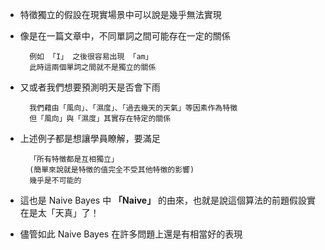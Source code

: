 * 特徵獨立的假設在現實場景中可以說是幾乎無法實現
* 像是在一篇文章中，不同單詞之間可能存在一定的關係
        
        例如 「I」 之後很容易出現 「am」
        此時這兩個單詞之間就不是獨立的關係

* 又或者我們想要預測明天是否會下雨

        我們藉由「風向」、「濕度」、「過去幾天的天氣」等因素作為特徵
        但「風向」與「濕度」其實存在特定的關係

* 上述例子都是想讓學員瞭解，要滿足
        
        「所有特徵都是互相獨立」
        (簡單來說就是特徵的值完全不受其他特徵的影響) 
        幾乎是不可能的

* 這也是 Naive Bayes 中 **「Naive」** 的由來，也就是說這個算法的前題假設實在是太「天真」了！

* 儘管如此 Naive Bayes 在許多問題上還是有相當好的表現